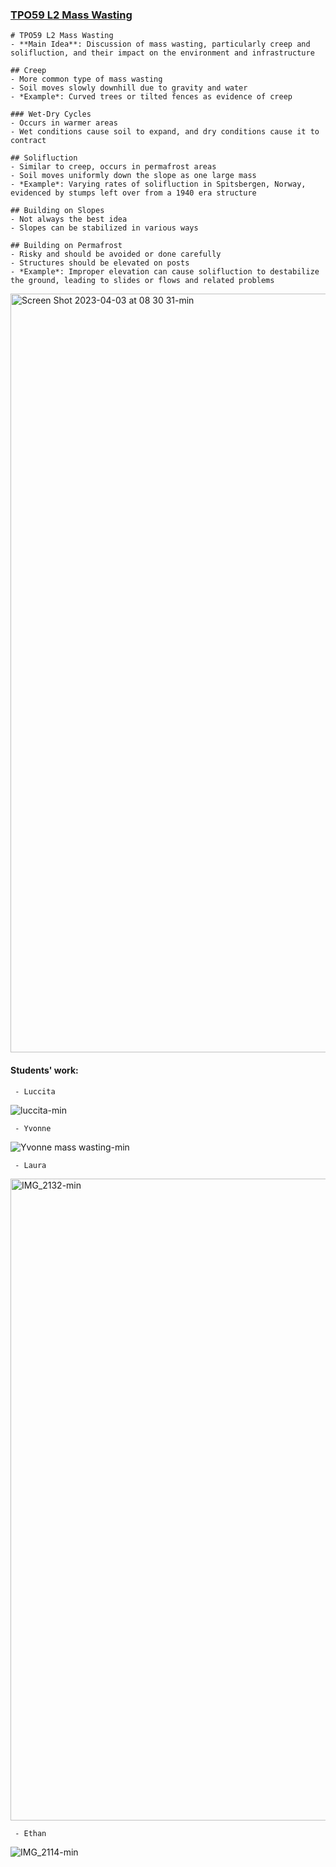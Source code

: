 ### [TPO59 L2 Mass Wasting](https://t.weixue100.com/toefl/listening/62004.html) 

```
# TPO59 L2 Mass Wasting
- **Main Idea**: Discussion of mass wasting, particularly creep and solifluction, and their impact on the environment and infrastructure

## Creep
- More common type of mass wasting
- Soil moves slowly downhill due to gravity and water
- *Example*: Curved trees or tilted fences as evidence of creep

### Wet-Dry Cycles
- Occurs in warmer areas
- Wet conditions cause soil to expand, and dry conditions cause it to contract

## Solifluction
- Similar to creep, occurs in permafrost areas
- Soil moves uniformly down the slope as one large mass
- *Example*: Varying rates of solifluction in Spitsbergen, Norway, evidenced by stumps left over from a 1940 era structure

## Building on Slopes
- Not always the best idea
- Slopes can be stabilized in various ways

## Building on Permafrost
- Risky and should be avoided or done carefully
- Structures should be elevated on posts
- *Example*: Improper elevation can cause solifluction to destabilize the ground, leading to slides or flows and related problems
```
<img width="1214" alt="Screen Shot 2023-04-03 at 08 30 31-min" src="https://user-images.githubusercontent.com/105401427/229387796-6851cbe0-8fe9-4215-864f-d83bca97bd93.png">

#### Students' work:

     - Luccita 
     
![luccita-min](https://user-images.githubusercontent.com/105401427/230547417-9cb870ff-1c0b-4bbc-950d-a4f346a07000.JPG)

     - Yvonne
     
![Yvonne mass wasting-min](https://user-images.githubusercontent.com/105401427/230042912-58ed5089-e945-4470-9486-64ded89b0408.jpeg)

     - Laura 
     
<img width="1027" alt="IMG_2132-min" src="https://user-images.githubusercontent.com/105401427/230043422-5e6a3cb0-279c-4afa-8321-12d99d3c1231.PNG">

     - Ethan 
     
![IMG_2114-min](https://user-images.githubusercontent.com/105401427/230044232-eacebed5-cf6d-4e10-8c30-6f8ce4f3302a.JPG)
